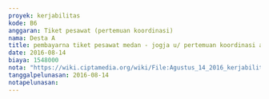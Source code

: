 ```yaml
---
proyek: kerjabilitas
kode: B6
anggaran: Tiket pesawat (pertemuan koordinasi)
nama: Desta A
title: pembayarna tiket pesawat medan - jogja u/ pertemuan koordinasi a.n akbar p
date: 2016-08-14
biaya: 1548000
nota: "https://wiki.ciptamedia.org/wiki/File:Agustus_14_2016_kerjabilitas_B6_tiket_berangkat_akbar.JPG"
tanggalpelunasan: 2016-08-14
notapelunasan:
---
```

